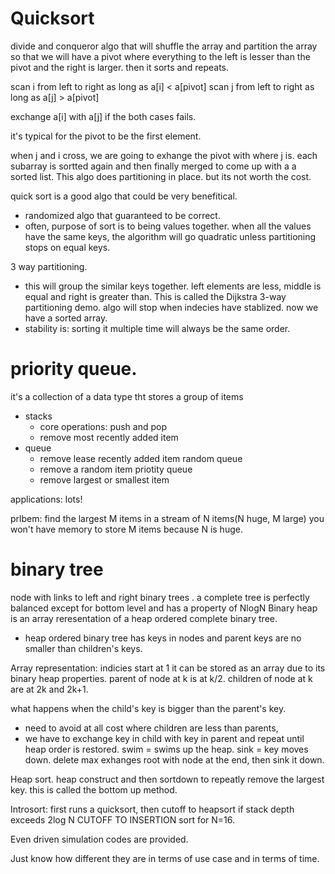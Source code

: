 # Quicksort
divide and conqueror algo that will shuffle the array and partition  the array so that we will have a pivot where everything to the left is lesser than the pivot and the right is larger. then it sorts and repeats.

scan i from left to right as long as a[i] < a[pivot]
scan j from left to right as long as a[j] > a[pivot]

exchange a[i] with a[j] if the both cases fails.

it's typical for the pivot to be the first element. 

when j and i cross, we are going to exhange the pivot with where j is. 
each subarray is sortted again and then finally merged to come up with a a sorted list. This algo does partitioning in place. but its not worth the cost.

quick sort is a good algo that could be very benefitical. 
- randomized algo that guaranteed to be correct.
- often, purpose of sort is to being values together.
when all the values have the same keys, the algorithm will go quadratic unless partitioning stops on equal keys. 

3 way partitioning.
- this will group the similar keys together. left elements are less, middle is equal and right is greater than. This is called the Dijkstra 3-way partitioning demo.
algo will stop when indecies have stablized. now we have a sorted array. 
- stability is: sorting it multiple time will always be the same order. 

# priority queue.
it's a collection of a data type tht stores a group of items
- stacks
    - core operations: push and pop
    - remove most recently added item
- queue
    - remove lease recently added item
random queue
    - remove a random item
priotity queue
    - remove largest or smallest item

applications:
lots! 

prlbem: find the largest M items in a stream of N items(N huge, M large)
you won't have memory to store M items because N is huge. 

# binary tree
node with links to left and right binary trees .
a complete tree is perfectly balanced except for bottom level and has a property of NlogN
Binary heap is an array reresentation of a heap ordered complete binary tree.
- heap ordered binary tree has keys in nodes and parent keys are no smaller than children's keys.

Array representation:
 indicies start at 1
 it can be stored as an array due to its binary heap properties. parent of node at k is at k/2. children of node at k are at 2k and 2k+1. 

 what happens when the child's key is bigger than the parent's key.
 - need to avoid at all cost where children are less than parents,
 - we have to exchange key in child with key in parent and repeat until heap order is restored.
 swim = swims up the heap.
 sink = key moves down.
 delete max exhanges root with node at the end, then sink it down. 

 Heap sort.
 heap construct and then sortdown to repeatly remove the largest key. this is called the bottom up method.

 Introsort:
 first runs a quicksort,
 then cutoff to heapsort if stack depth exceeds 2log N
 CUTOFF TO INSERTION sort for N=16. 

 Even driven simulation codes are provided.

 Just know how different they are in terms of use case and in terms of time.